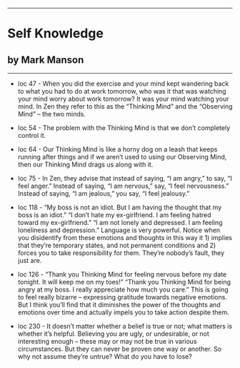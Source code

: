 
---
#  Self Knowledge
## by Mark Manson
---

 - loc 47 - When you did the exercise and your mind kept wandering back to what you had to do at work tomorrow, who was it that was watching your mind worry about work tomorrow? It was your mind watching your mind. In Zen they refer to this as the “Thinking Mind” and the “Observing Mind” – the two minds.

 - loc 54 - The problem with the Thinking Mind is that we don’t completely control it.

 - loc 64 - Our Thinking Mind is like a horny dog on a leash that keeps running after things and if we aren’t used to using our Observing Mind, then our Thinking Mind drags us along with it.

 - loc 75 - In Zen, they advise that instead of saying, “I am angry,” to say, “I feel anger.” Instead of saying, “I am nervous,” say, “I feel nervousness.” Instead of saying, “I am jealous,” you say, “I feel jealousy.”

 - loc 118 - “My boss is not an idiot. But I am having the thought that my boss is an idiot.” “I don’t hate my ex-girlfriend. I am feeling hatred toward my ex-girlfriend.” “I am not lonely and depressed. I am feeling loneliness and depression.” Language is very powerful. Notice when you disidentify from these emotions and thoughts in this way it 1) implies that they’re temporary states, and not permanent conditions and 2) forces you to take responsibility for them. They’re nobody’s fault, they just are.

 - loc 126 - “Thank you Thinking Mind for feeling nervous before my date tonight. It will keep me on my toes!” “Thank you Thinking Mind for being angry at my boss. I really appreciate how much you care.” This is going to feel really bizarre – expressing gratitude towards negative emotions. But I think you’ll find that it diminishes the power of the thoughts and emotions over time and actually impels you to take action despite them.

 - loc 230 - It doesn’t matter whether a belief is true or not; what matters is whether it’s helpful. Believing you are ugly, or undesirable, or not interesting enough – these may or may not be true in various circumstances. But they can never be proven one way or another. So why not assume they’re untrue? What do you have to lose?

